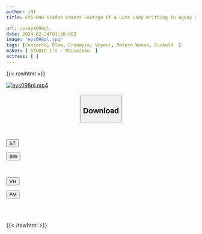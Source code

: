 ```yaml
---
author: j91
title: EYS-098 Hidden Camera Footage Of A Cute Lady Writhing In Agony Under The Thrusts Of A Slender Macho Vol.10

url: /v/eys098pl
date: 2024-02-24T01:30:00Z
image: "eys098pl.jpg"
tags: [Censored, Blow, Creampie, Voyeur, Mature Woman, Cuckold	]
maker: [ STUDIO I’s - Mousozoku  ]
actress: [ ]
---
```



{{< rawhtml >}}

<div class="video" data-videoid="OAZJ6pJOR8hZdAW">
    <a href="javascript:;">
        <img src="/v/eys098pl/eys098pl.jpg" width="WIDTH" height="HEIGHT" alt="eys098pl.mp4" loading="lazy">
    </a>
</div>

<script type="text/javascript" src="https://j91.asia/asset/on-demand-st.js"></script>

<br>
  <link rel="stylesheet" href="https://j91.asia/asset/bs5.css">
  
  <center>
  <button class="btn btn-primary" type="button" data-bs-toggle="collapse" data-bs-target=".multi-collapse" aria-expanded="false" aria-controls="multiCollapseExample1 multiCollapseExample2"><h2>Download</h2></button></center>
</p>
<div class="row">
  <div class="col">
    <div class="collapse multi-collapse" id="multiCollapseExample1">
      <div class="card card-body">
	      	      <br>
<div class="buttons">  
<p><a href="https://streamtape.to/v/OAZJ6pJOR8hZdAW" target="_blank"><button class="btn-hover color-3"><i class="fa fa-download"></i> ST</button></a></p>
<p><a href="https://cdnwish.com/wuu34t8h7a3k" target="_blank"><button class="btn-hover color-2"><i class="fa fa-download"></i> SW</button></a></p></div>
    </div>
  </div>
</div>
  <div class="col">
    <div class="collapse multi-collapse" id="multiCollapseExample2">
      <div class="card card-body">
	      <br>
<div class="buttons">
<p><a href="javascript:;"><button class="btn-hover color-9"><i class="fa fa-download"></i> VH</button></a></p>
<p><a href="javascript:;"><button class="btn-hover color-8"><i class="fa fa-download"></i> FM</button></a></p></div>
<br><br>
      </div>
    </div>
  </div>
</div>

{{< /rawhtml >}}